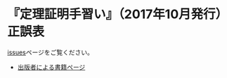 # 『定理証明手習い』（2017年10月発行）正誤表

[issues](https://github.com/LambdaNote/errata-littleprover-ja-1-1/issues)ページをご覧ください。

* [出版者による書籍ページ](https://www.lambdanote.com/collections/littleprover)
